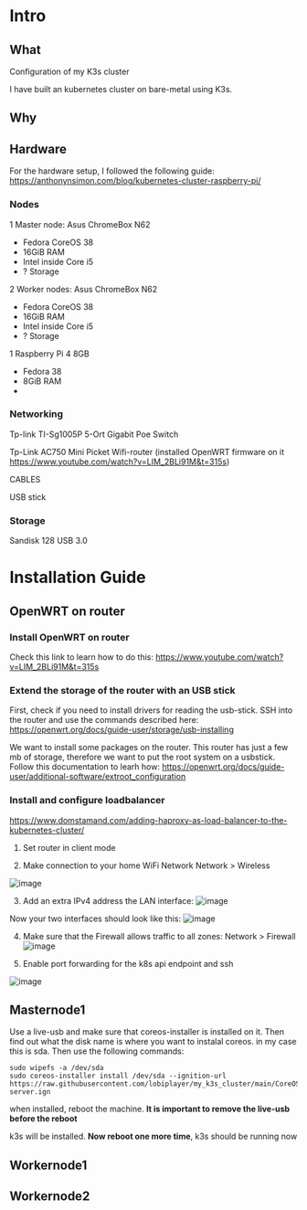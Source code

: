 # Intro

## What

Configuration of my K3s cluster

I have built an kubernetes cluster on bare-metal using K3s.

## Why

## Hardware
For the hardware setup, I followed the following guide: https://anthonynsimon.com/blog/kubernetes-cluster-raspberry-pi/

### Nodes

1 Master node: Asus ChromeBox N62
- Fedora CoreOS 38
- 16GiB RAM
- Intel inside Core i5 
- ? Storage

2 Worker nodes: Asus ChromeBox N62
- Fedora CoreOS 38
- 16GiB RAM
- Intel inside Core i5
- ? Storage

1 Raspberry Pi 4 8GB
- Fedora 38
- 8GiB RAM
- 

### Networking

Tp-link TI-Sg1005P 5-Ort Gigabit Poe Switch

Tp-Link AC750 Mini Picket Wifi-router (installed OpenWRT firmware on it https://www.youtube.com/watch?v=LIM_2BLi91M&t=315s)

CABLES

USB stick


### Storage

Sandisk 128 USB 3.0

# Installation Guide

## OpenWRT on router

### Install OpenWRT on router

Check this link to learn how to do this:
https://www.youtube.com/watch?v=LIM_2BLi91M&t=315s

### Extend the storage of the router with an USB stick

First, check if you need to install drivers for reading the usb-stick.
SSH into the router and use the commands described here: https://openwrt.org/docs/guide-user/storage/usb-installing


We want to install some packages on the router. This router has just a few mb of storage, therefore we want to put the root system on a usbstick.
Follow this documentation to learh how:
https://openwrt.org/docs/guide-user/additional-software/extroot_configuration

### Install and configure loadbalancer

https://www.domstamand.com/adding-haproxy-as-load-balancer-to-the-kubernetes-cluster/





1. Set router in client mode

2. Make connection to your home WiFi Network
Network > Wireless

![image](https://user-images.githubusercontent.com/76623233/216714058-1477dff3-a184-4ed3-af95-8222eca1e4ca.png)

3. Add an extra IPv4 address the LAN interface:
![image](https://user-images.githubusercontent.com/76623233/216714245-8e012c88-c600-4f2f-85f9-25f3d4ec8647.png)

Now your two interfaces should look like this:
![image](https://user-images.githubusercontent.com/76623233/216714319-d549879d-d965-4bf4-ae72-06fe02bfefdc.png)

4. Make sure that the Firewall allows traffic to all zones:
Network > Firewall
![image](https://user-images.githubusercontent.com/76623233/216714466-07a6a27c-c58b-41a9-8039-7041e925c56b.png)

5. Enable port forwarding for the k8s api endpoint and ssh

![image](https://user-images.githubusercontent.com/76623233/216714671-8b5f5ef3-d176-4439-93bb-f1b555867475.png)

## Masternode1

Use a live-usb and make sure that coreos-installer is installed on it.
Then find out what the disk name is where you want to instalal coreos. in my case this is sda.
Then use the following commands:
```
sudo wipefs -a /dev/sda
sudo coreos-installer install /dev/sda --ignition-url https://raw.githubusercontent.com/lobiplayer/my_k3s_cluster/main/CoreOS/masternode1/k3s-server.ign
```

when installed, reboot the machine. **It is important to remove the live-usb before the reboot**

k3s will be installed. **Now reboot one more time**, k3s should be running now


## Workernode1

## Workernode2




